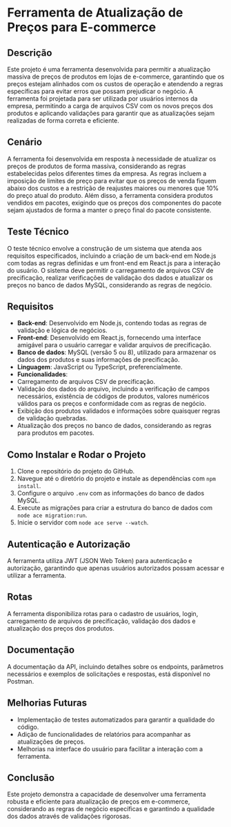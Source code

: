 # Ferramenta de Atualização de Preços para E-commerce

## Descrição

Este projeto é uma ferramenta desenvolvida para permitir a atualização massiva de preços de produtos em lojas de e-commerce, garantindo que os preços estejam alinhados com os custos de operação e atendendo a regras específicas para evitar erros que possam prejudicar o negócio. A ferramenta foi projetada para ser utilizada por usuários internos da empresa, permitindo a carga de arquivos CSV com os novos preços dos produtos e aplicando validações para garantir que as atualizações sejam realizadas de forma correta e eficiente.

## Cenário

A ferramenta foi desenvolvida em resposta à necessidade de atualizar os preços de produtos de forma massiva, considerando as regras estabelecidas pelos diferentes times da empresa. As regras incluem a imposição de limites de preço para evitar que os preços de venda fiquem abaixo dos custos e a restrição de reajustes maiores ou menores que 10% do preço atual do produto. Além disso, a ferramenta considera produtos vendidos em pacotes, exigindo que os preços dos componentes do pacote sejam ajustados de forma a manter o preço final do pacote consistente.

## Teste Técnico

O teste técnico envolve a construção de um sistema que atenda aos requisitos especificados, incluindo a criação de um back-end em Node.js com todas as regras definidas e um front-end em React.js para a interação do usuário. O sistema deve permitir o carregamento de arquivos CSV de precificação, realizar verificações de validação dos dados e atualizar os preços no banco de dados MySQL, considerando as regras de negócio.

## Requisitos

- **Back-end**: Desenvolvido em Node.js, contendo todas as regras de validação e lógica de negócios.
- **Front-end**: Desenvolvido em React.js, fornecendo uma interface amigável para o usuário carregar e validar arquivos de precificação.
- **Banco de dados**: MySQL (versão 5 ou 8), utilizado para armazenar os dados dos produtos e suas informações de precificação.
- **Linguagem**: JavaScript ou TypeScript, preferencialmente.
- **Funcionalidades**:
 - Carregamento de arquivos CSV de precificação.
 - Validação dos dados do arquivo, incluindo a verificação de campos necessários, existência de códigos de produtos, valores numéricos válidos para os preços e conformidade com as regras de negócio.
 - Exibição dos produtos validados e informações sobre quaisquer regras de validação quebradas.
 - Atualização dos preços no banco de dados, considerando as regras para produtos em pacotes.

## Como Instalar e Rodar o Projeto

1. Clone o repositório do projeto do GitHub.
2. Navegue até o diretório do projeto e instale as dependências com `npm install`.
3. Configure o arquivo `.env` com as informações do banco de dados MySQL.
4. Execute as migrações para criar a estrutura do banco de dados com `node ace migration:run`.
5. Inicie o servidor com `node ace serve --watch`.

## Autenticação e Autorização

A ferramenta utiliza JWT (JSON Web Token) para autenticação e autorização, garantindo que apenas usuários autorizados possam acessar e utilizar a ferramenta.

## Rotas

A ferramenta disponibiliza rotas para o cadastro de usuários, login, carregamento de arquivos de precificação, validação dos dados e atualização dos preços dos produtos.

## Documentação

A documentação da API, incluindo detalhes sobre os endpoints, parâmetros necessários e exemplos de solicitações e respostas, está disponível no Postman.

## Melhorias Futuras

- Implementação de testes automatizados para garantir a qualidade do código.
- Adição de funcionalidades de relatórios para acompanhar as atualizações de preços.
- Melhorias na interface do usuário para facilitar a interação com a ferramenta.

## Conclusão

Este projeto demonstra a capacidade de desenvolver uma ferramenta robusta e eficiente para atualização de preços em e-commerce, considerando as regras de negócio específicas e garantindo a qualidade dos dados através de validações rigorosas.
